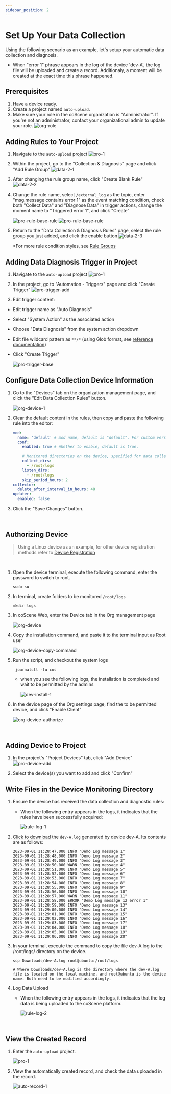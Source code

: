 ```yaml
---
sidebar_position: 2
---
```


# Set Up Your Data Collection

Using the following scenario as an example, let's setup your automatic data collection and diagnosis.

- When "error 1" phrase appears in the log of the device 'dev-A', the log file will be uploaded and create a record. Additionaly, a moment will be created at the exact time this phrase happened.

## Prerequisites

1. Have a device ready.
2. Create a project named `auto-upload`.
3. Make sure your role in the coScene organization is "Administrator". If you're not an administrator, contact your organizational admin to update your role.
   ![org-role](./img/org-role.png)

## Adding Rules to Your Project

1. Navigate to the `auto-upload` project
   ![pro-1](./img/pro-1.png)

2. Within the project, go to the "Collection & Diagnosis" page and click "Add Rule Group"
   ![data-2-1](./img/9-add-rule-set.png)

3. After changing the rule group name, click "Create Blank Rule"
   ![data-2-2](./img/9-add-rule.png)

4. Change the rule name, select `/external_log` as the topic, enter "msg.message contains error 1" as the event matching condition, check both "Collect Data" and "Diagnose Data" in trigger actions, change the moment name to "Triggered error 1", and click "Create"

   ![pro-rule-base-rule](./img/pro-rule-base-rule-1.png)
   ![pro-rule-base-rule](./img/pro-rule-base-rule-2.png)

5. Return to the "Data Collection & Diagnosis Rules" page, select the rule group you just added, and click the enable button
   ![data-2-3](./img/9-enable-rule-set.png)

   \*For more rule condition styles, see [Rule Groups](./3-add-rule.md#rule-group)

## Adding Data Diagnosis Trigger in Project

1. Navigate to the `auto-upload` project
   ![pro-1](./img/pro-1.png)

2. In the project, go to "Automation - Triggers" page and click "Create Trigger"
   ![pro-trigger-add](./img/trigger_1.png)

3. Edit trigger content:

- Edit trigger name as "Auto Diagnosis"
- Select "System Action" as the associated action
- Choose "Data Diagnosis" from the system action dropdown
- Edit file wildcard pattern as `**/*` (using Glob format, see [reference documentation](https://www.malikbrowne.com/blog/a-beginners-guide-glob-patterns/))
- Click "Create Trigger"

  ![pro-trigger-base](./img/pro-trigger-edit.png)

## Configure Data Collection Device Information

1. Go to the "Devices" tab on the organization management page, and click the "Edit Data Collection Rules" button.

   ![org-device-1](./img/device-config_1.png)

2. Clear the default content in the rules, then copy and paste the following rule into the editor:

   ```yaml
   mod:
     name: 'default' # mod name, default is "default". For custom versions, please contact coScene product for more details.
     conf:
       enabled: true # Whether to enable, default is true.

       # Monitored directories on the device, specified for data collection tasks and rule collection in the project
       collect_dirs:
         - /root/logs
       listen_dirs:
         - /root/logs
       skip_period_hours: 2
   collector:
     delete_after_interval_in_hours: 48
   updater:
     enabled: false
   ```

3. Click the "Save Changes" button.

<br />

## Authorizing Device

> Using a Linux device as an example, for other device registration methods refer to [Device Registration](../../device/2-create-device.md)

<br />

1. Open the device terminal, execute the following command, enter the password to switch to root.

   ```
   sudo su
   ```

2. In terminal, create folders to be monitored `/root/logs`

   ```
   mkdir logs
   ```

3. In coScene Web, enter the Device tab in the Org management page

   ![org-device](./img/device_1.png)

4. Copy the installation command, and paste it to the terminal input as Root user

   ![org-device-copy-command](./img/device_2.png)

5. Run the script, and checkout the system logs

   ```
    journalctl -fu cos
   ```

   - when you see the following logs, the installation is completed and wait to be permitted by the admins

     ![dev-install-1](./img/dev-install-1.png)

6. In the device page of the Org settings page, find the to be permitted device, and click "Enable Client"

   ![org-device-authorize](./img/org-device-authorize.png)

<br />

## Adding Device to Project

1. In the project's "Project Devices" tab, click "Add Device"
   ![pro-device-add](./img/pro-device-add-1.png)

2. Select the device(s) you want to add and click "Confirm"

## Write Files in the Device Monitoring Directory

1. Ensure the device has received the data collection and diagnostic rules:

   - When the following entry appears in the logs, it indicates that the rules have been successfully acquired:

     ![rule-log-1](./img/rule-log-1.png)

2. <a href="https://coscene-artifacts-prod.oss-cn-hangzhou.aliyuncs.com/docs/4-recipes/data-diagnosis/dev-A.log.zip" download>Click to download</a> the `dev-A.log` generated by device dev-A. Its contents are as follows:

   ```
   2023-09-01 11:28:47.000 INFO "Demo Log message 1"
   2023-09-01 11:28:48.000 INFO "Demo Log message 2"
   2023-09-01 11:28:49.000 INFO "Demo Log message 3"
   2023-09-01 11:28:50.000 WARN "Demo Log message 4"
   2023-09-01 11:28:51.000 INFO "Demo Log message 5"
   2023-09-01 11:28:52.000 INFO "Demo Log message 6"
   2023-09-01 11:28:53.000 INFO "Demo Log message 7"
   2023-09-01 11:28:54.000 INFO "Demo Log message 8"
   2023-09-01 11:28:55.000 INFO "Demo Log message 9"
   2023-09-01 11:28:56.000 INFO "Demo Log message 10"
   2023-09-01 11:28:57.000 WARN "Demo Log message 11"
   2023-09-01 11:28:58.000 ERROR "Demo Log message 12 error 1"
   2023-09-01 11:28:59.000 INFO "Demo Log message 13"
   2023-09-01 11:29:00.000 INFO "Demo Log message 14"
   2023-09-01 11:29:01.000 INFO "Demo Log message 15"
   2023-09-01 11:29:02.000 INFO "Demo Log message 16"
   2023-09-01 11:29:03.000 INFO "Demo Log message 17"
   2023-09-01 11:29:04.000 INFO "Demo Log message 18"
   2023-09-01 11:29:05.000 INFO "Demo Log message 19"
   2023-09-01 11:29:06.000 INFO "Demo Log message 20"
   ```

3. In your terminal, execute the command to copy the file dev-A.log to the /root/logs/ directory on the device.

   ```
   scp Downloads/dev-A.log root@ubuntu:/root/logs

   # Where Downloads/dev-A.log is the directory where the dev-A.log file is located on the local machine, and root@ubuntu is the device name. Both need to be modified accordingly.
   ```

4. Log Data Upload

   - When the following entry appears in the logs, it indicates that the log data is being uploaded to the coScene platform.

     ![rule-log-2](./img/rule-log-2.png)

<br />

## View the Created Record

1. Enter the `auto-upload` project.

   ![pro-1](./img/pro-1.png)

2. View the automatically created record, and check the data uploaded in the record.

   ![auto-record-1](./img/auto-record-1.png)
